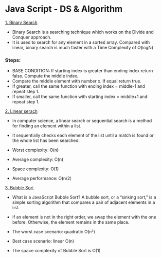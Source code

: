 # Java Script - DS & Algorithm


[1. Binary Search](https://youtu.be/xw_SOm9Tc-c)
 - Binary Search is a searching technique which works on the Divide and Conquer approach. 
 - It is used to search for any element in a sorted array. Compared with linear, binary search is much faster with a Time Complexity of O(logN)

 ### Steps:
 - BASE CONDITION: If starting index is greater than ending index return false.
Compute the middle index.
 - Compare the middle element with number x. If equal return true.
 - If greater, call the same function with ending index = middle-1 and repeat step 1.
 - If smaller, call the same function with starting index = middle+1 and repeat step 1.

[2. Linear serach](https://youtu.be/xw_SOm9Tc-c)
 - In computer science, a linear search or sequential search is a method for finding an element within a list. 
 - It sequentially checks each element of the list until a match is found or the whole list has been searched.

 - Worst complexity: O(n)
 - Average complexity: O(n)
 - Space complexity: O(1)
 - Average performance: O(n/2)

[3. Bubble Sort](https://youtu.be/byHQ51uuFHw)
 - What is a JavaScript Bubble Sort? A bubble sort, or a “sinking sort,” is a simple sorting algorithm that compares a pair of adjacent elements in a list. 
 - If an element is not in the right order, we swap the element with the one before. Otherwise, the element remains in the same place.
 
 - The worst case scenario: quadratic O(n²)
 - Best case scenario: linear O(n)
 - The space complexity of Bubble Sort is O(1)
